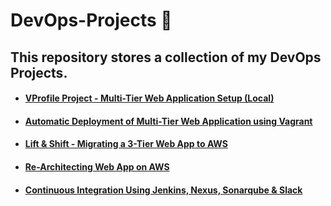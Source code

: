 # DevOps-Projects 📌

## This repository stores a collection of my DevOps Projects.

- #### [VProfile Project - Multi-Tier Web Application Setup (Local)](https://github.com/Sulemoore/DevOps-Projects/tree/main/VProfile-Project)
- #### [Automatic Deployment of Multi-Tier Web Application using Vagrant](https://github.com/Sulemoore/DevOps-Projects/tree/main/VProfile-Project-Automatic-Provisioning)
- #### [Lift & Shift - Migrating a 3-Tier Web App to AWS](https://github.com/Sulemoore/DevOps-Projects/tree/main/Migrating-Three-Tier-App-to-AWS-Lift-%26-Shift)
- #### [Re-Architecting Web App on AWS](https://github.com/Sulemoore/DevOps-Projects/tree/main/Re-Architecting-Web-App-on-AWS)
- #### [Continuous Integration Using Jenkins, Nexus, Sonarqube & Slack](https://github.com/Sulemoore/DevOps-Projects/tree/main/Continuous%20Integration%20Using%20Jenkins%2C%20Nexus%2C%20Sonarqube%20%26%20Slack)

  
